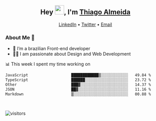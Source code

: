 

<h2 align="center">Hey <img src="https://github.com/TheDudeThatCode/TheDudeThatCode/blob/master/Assets/Hi.gif" width="29">, I'm <a href="https://www.linkedin.com/in/thiago-almeida-69785569/">Thiago Almeida</a></h2>
<p align="center">
  <a href="https://www.linkedin.com/in/thiago-almeida-69785569/">LinkedIn</a> •
  <a href="https://twitter.com/thiagoloal">Twitter</a> •
  <a href="mailto:thiagoloal@gmail.com">Email</a>
</p>

### About Me 🚀
- 🌱  I’m a brazilian Front-end developer</br>
- 👨‍💻  I am passionate about Design and Web Development</br>

<!-- ![Thiago Almeida github stats](https://github-readme-stats.vercel.app/api?username=thiagoloal&show_icons=true&hide_border=true)&nbsp;&nbsp; -->

📊 This week I spent my time working on
<!--START_SECTION:waka-->

```txt
JavaScript                   ████████████▒░░░░░░░░░░░░   49.84 %
TypeScript                   ██████░░░░░░░░░░░░░░░░░░░   23.72 %
Other                        ███▓░░░░░░░░░░░░░░░░░░░░░   14.37 %
JSON                         ██▓░░░░░░░░░░░░░░░░░░░░░░   11.16 %
Markdown                     ▒░░░░░░░░░░░░░░░░░░░░░░░░   00.88 %
```

<!--END_SECTION:waka-->

<br />

![visitors](https://visitor-badge.laobi.icu/badge?page_id=thiagoloal.thiagoloal)

